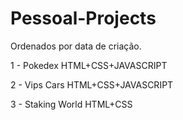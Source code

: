# Pessoal-Projects
Ordenados por data de criação.

1 - Pokedex HTML+CSS+JAVASCRIPT

2 - Vips Cars HTML+CSS+JAVASCRIPT

3 - Staking World HTML+CSS
